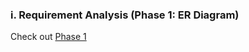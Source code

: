 ### i. Requirement Analysis (Phase 1: ER Diagram)
Check out [Phase 1](https://github.com/JohnnyY0618/CS166-Database/blob/main/Project/README.md) 
